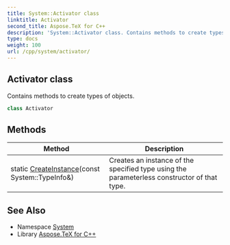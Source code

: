 ```yaml
---
title: System::Activator class
linktitle: Activator
second_title: Aspose.TeX for C++
description: 'System::Activator class. Contains methods to create types of objects in C++.'
type: docs
weight: 100
url: /cpp/system/activator/
---
```

## Activator class


Contains methods to create types of objects.

```cpp
class Activator
```

## Methods

| Method | Description |
| --- | --- |
| static [CreateInstance](./createinstance/)(const System::TypeInfo\&) | Creates an instance of the specified type using the parameterless constructor of that type. |
## See Also

* Namespace [System](../)
* Library [Aspose.TeX for C++](../../)
